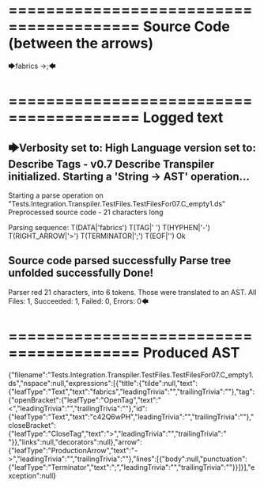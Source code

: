 ========================================
Source Code (between the arrows)
========================================

🡆fabrics<c42Q6wPH> ->;🡄

========================================
Logged text
========================================

🡆Verbosity set to: High
Language version set to: Describe Tags - v0.7
Describe Transpiler initialized.
Starting a 'String -> AST' operation...
------------------------
Starting a parse operation on "Tests.Integration.Transpiler.TestFiles.TestFilesFor07.C_empty1.ds"
Preprocessed source code - 21 characters long

Parsing sequence: T(DATA|'fabrics') T(TAG|'<c42Q6wPH> ') T(HYPHEN|'-') T(RIGHT_ARROW|'>') T(TERMINATOR|';') T(EOF|'<EOF>') Ok

Source code parsed successfully
Parse tree unfolded successfully
Done!
------------------------
Parser red 21 characters, into 6 tokens.
Those were translated to an AST.
All Files: 1, Succeeded: 1, Failed: 0, Errors: 0🡄

========================================
Produced AST
========================================

{"filename":"Tests.Integration.Transpiler.TestFiles.TestFilesFor07.C_empty1.ds","nspace":null,"expressions":[{"title":{"tilde":null,"text":{"leafType":"Text","text":"fabrics","leadingTrivia":"","trailingTrivia":""},"tag":{"openBracket":{"leafType":"OpenTag","text":"<","leadingTrivia":"","trailingTrivia":""},"id":{"leafType":"Text","text":"c42Q6wPH","leadingTrivia":"","trailingTrivia":""},"closeBracket":{"leafType":"CloseTag","text":">","leadingTrivia":"","trailingTrivia":" "}},"links":null,"decorators":null},"arrow":{"leafType":"ProductionArrow","text":"->","leadingTrivia":"","trailingTrivia":""},"lines":[{"body":null,"punctuation":{"leafType":"Terminator","text":";","leadingTrivia":"","trailingTrivia":""}}]}],"exception":null}